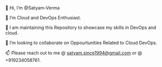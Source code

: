 👋 Hi, I’m @Satyam-Verma

👀 I’m Cloud and DevOps Enthusiast.

🌱 I am maintaining this Repository to showcase my skills in DevOps and cloud.

💞️ I’m looking to collaborate on Oppourtunities Related to Cloud DevOps.

📫 Please reach out to me @ satyam.since1994@gmail.com or @ +919234058761.
